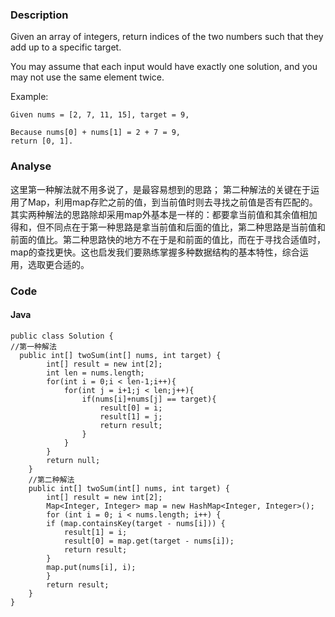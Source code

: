 ### Description
Given an array of integers, return indices of the two numbers such that they add up to a specific target.

You may assume that each input would have exactly one solution, and you may not use the same element twice.

Example:

```
Given nums = [2, 7, 11, 15], target = 9,

Because nums[0] + nums[1] = 2 + 7 = 9,
return [0, 1].
```

### Analyse
这里第一种解法就不用多说了，是最容易想到的思路；
第二种解法的关键在于运用了Map，利用map存贮之前的值，到当前值时则去寻找之前值是否有匹配的。
其实两种解法的思路除却采用map外基本是一样的：都要拿当前值和其余值相加得和，但不同点在于第一种思路是拿当前值和后面的值比，第二种思路是当前值和前面的值比。第二种思路快的地方不在于是和前面的值比，而在于寻找合适值时，map的查找更快。这也启发我们要熟练掌握多种数据结构的基本特性，综合运用，选取更合适的。
### Code

#### Java
```
public class Solution {
//第一种解法
  public int[] twoSum(int[] nums, int target) {
        int[] result = new int[2];
        int len = nums.length;
        for(int i = 0;i < len-1;i++){
            for(int j = i+1;j < len;j++){
                if(nums[i]+nums[j] == target){
                    result[0] = i;
                    result[1] = j;
                    return result;
                }
            }
        }
        return null;
    }
    //第二种解法
    public int[] twoSum(int[] nums, int target) {
        int[] result = new int[2];
        Map<Integer, Integer> map = new HashMap<Integer, Integer>();
        for (int i = 0; i < nums.length; i++) {
        if (map.containsKey(target - nums[i])) {
            result[1] = i;
            result[0] = map.get(target - nums[i]);
            return result;
        }
        map.put(nums[i], i);
        }
        return result;
    }
}

```

